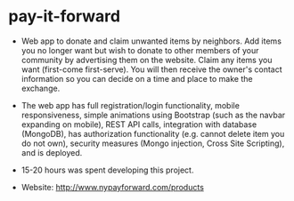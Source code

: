 # pay-it-forward
- Web app to donate and claim unwanted items by neighbors. Add items you no longer want but wish to donate to other members of your community by advertising them on the website. Claim any items you want (first-come first-serve). You will then receive the owner's contact information so you can decide on a time and place to make the exchange.

- The web app has full registration/login functionality, mobile responsiveness, simple animations using Bootstrap (such as the navbar expanding on mobile), REST API calls, integration with database (MongoDB), has authorization functionality (e.g. cannot delete item you do not own), security measures (Mongo injection, Cross Site Scripting), and is deployed.

- 15-20 hours was spent developing this project.

- Website: http://www.nypayforward.com/products
